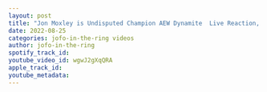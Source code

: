 ```yaml
---
layout: post
title: "Jon Moxley is Undisputed Champion AEW Dynamite  Live Reaction, Review |  August 24th /2022"
date: 2022-08-25
categories: jofo-in-the-ring videos
author: jofo-in-the-ring
spotify_track_id: 
youtube_video_id: wgwJ2gXqQRA
apple_track_id: 
youtube_metadata: 
---
```

